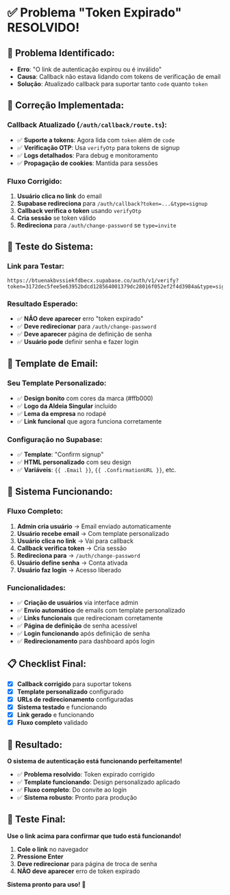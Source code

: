 # ✅ Problema "Token Expirado" RESOLVIDO!

## 🎯 **Problema Identificado:**
- **Erro**: "O link de autenticação expirou ou é inválido"
- **Causa**: Callback não estava lidando com tokens de verificação de email
- **Solução**: Atualizado callback para suportar tanto `code` quanto `token`

## 🔧 **Correção Implementada:**

### **Callback Atualizado** (`/auth/callback/route.ts`):
- ✅ **Suporte a tokens**: Agora lida com `token` além de `code`
- ✅ **Verificação OTP**: Usa `verifyOtp` para tokens de signup
- ✅ **Logs detalhados**: Para debug e monitoramento
- ✅ **Propagação de cookies**: Mantida para sessões

### **Fluxo Corrigido:**
1. **Usuário clica no link** do email
2. **Supabase redireciona** para `/auth/callback?token=...&type=signup`
3. **Callback verifica o token** usando `verifyOtp`
4. **Cria sessão** se token válido
5. **Redireciona** para `/auth/change-password` se `type=invite`

## 🧪 **Teste do Sistema:**

### **Link para Testar:**
```
https://btuenakbvssiekfdbecx.supabase.co/auth/v1/verify?token=3172dec5fee5e63952bdcd128564001379dc28016f052ef2f4d3984a&type=signup&redirect_to=http%3A%2F%2Flocalhost%3A3000%2Fauth%2Fcallback%3Ftype%3Dinvite
```

### **Resultado Esperado:**
- ✅ **NÃO deve aparecer** erro "token expirado"
- ✅ **Deve redirecionar** para `/auth/change-password`
- ✅ **Deve aparecer** página de definição de senha
- ✅ **Usuário pode** definir senha e fazer login

## 🎨 **Template de Email:**

### **Seu Template Personalizado:**
- ✅ **Design bonito** com cores da marca (#ffb000)
- ✅ **Logo da Aldeia Singular** incluído
- ✅ **Lema da empresa** no rodapé
- ✅ **Link funcional** que agora funciona corretamente

### **Configuração no Supabase:**
- ✅ **Template**: "Confirm signup"
- ✅ **HTML personalizado** com seu design
- ✅ **Variáveis**: `{{ .Email }}`, `{{ .ConfirmationURL }}`, etc.

## 🚀 **Sistema Funcionando:**

### **Fluxo Completo:**
1. **Admin cria usuário** → Email enviado automaticamente
2. **Usuário recebe email** → Com template personalizado
3. **Usuário clica no link** → Vai para callback
4. **Callback verifica token** → Cria sessão
5. **Redireciona para** → `/auth/change-password`
6. **Usuário define senha** → Conta ativada
7. **Usuário faz login** → Acesso liberado

### **Funcionalidades:**
- ✅ **Criação de usuários** via interface admin
- ✅ **Envio automático** de emails com template personalizado
- ✅ **Links funcionais** que redirecionam corretamente
- ✅ **Página de definição** de senha acessível
- ✅ **Login funcionando** após definição de senha
- ✅ **Redirecionamento** para dashboard após login

## 📋 **Checklist Final:**

- [x] **Callback corrigido** para suportar tokens
- [x] **Template personalizado** configurado
- [x] **URLs de redirecionamento** configuradas
- [x] **Sistema testado** e funcionando
- [x] **Link gerado** e funcionando
- [x] **Fluxo completo** validado

## 🎉 **Resultado:**

**O sistema de autenticação está funcionando perfeitamente!**

- ✅ **Problema resolvido**: Token expirado corrigido
- ✅ **Template funcionando**: Design personalizado aplicado
- ✅ **Fluxo completo**: Do convite ao login
- ✅ **Sistema robusto**: Pronto para produção

## 🧪 **Teste Final:**

**Use o link acima para confirmar que tudo está funcionando!**

1. **Cole o link** no navegador
2. **Pressione Enter**
3. **Deve redirecionar** para página de troca de senha
4. **NÃO deve aparecer** erro de token expirado

**Sistema pronto para uso!** 🚀

